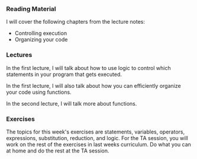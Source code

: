 
### Reading Material
I will cover the following chapters from the lecture notes:

- Controlling execution
- Organizing your code

### Lectures
In the first lecture, I will talk about how to use logic to control which statements in your program that gets executed.

In the first lecture, I will also talk about how you can efficiently organize your code using functions.

In the second lecture, I will talk more about functions.

### Exercises
The topics for this week's exercises are statements, variables, operators, expressions, substitution, reduction, and logic. For the TA session, you will work on the rest of the exercises in last weeks curriculum. Do what you can at home and do the rest at the TA session.

